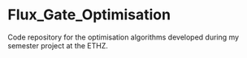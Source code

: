 # Flux_Gate_Optimisation
Code repository for the optimisation algorithms developed during my semester project at the ETHZ. 
